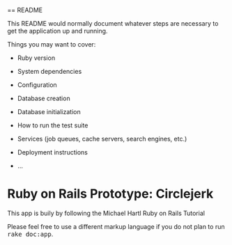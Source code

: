 == README

This README would normally document whatever steps are necessary to get the
application up and running.

Things you may want to cover:

* Ruby version

* System dependencies

* Configuration

* Database creation

* Database initialization

* How to run the test suite

* Services (job queues, cache servers, search engines, etc.)

* Deployment instructions

* ...

# Ruby on Rails Prototype: Circlejerk

This app is buily by following the Michael Hartl Ruby on Rails Tutorial

Please feel free to use a different markup language if you do not plan to run
<tt>rake doc:app</tt>.
